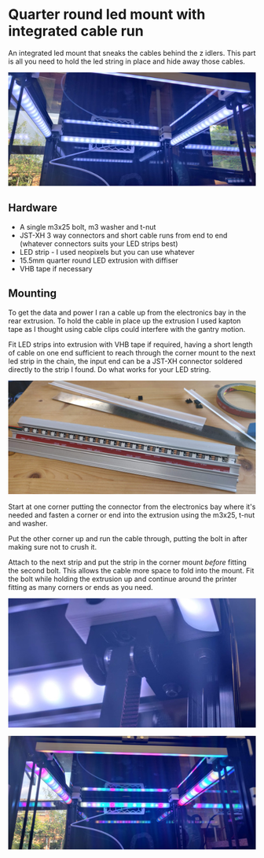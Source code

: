 # Quarter round led mount with integrated cable run

An integrated led mount that sneaks the cables behind the z idlers.
This part is all you need to hold the led string in place and hide away those
cables.

![White](Images/White.jpg)

## Hardware

- A single m3x25 bolt, m3 washer and t-nut
- JST-XH 3 way connectors and short cable runs from end to end (whatever connectors suits your LED strips best)
- LED strip - I used neopixels but you can use whatever
- 15.5mm quarter round LED extrusion with diffiser
- VHB tape if necessary

## Mounting

To get the data and power I ran a cable up from the electronics bay in the rear extrusion.
To hold the cable in place up the extrusion I used kapton tape as I thought using cable
clips could interfere with the gantry motion.

Fit LED strips into extrusion with VHB tape if required, having a short length of cable on
one end sufficient to reach through the corner mount to the next led strip in the chain, the
input end can be a JST-XH connector soldered directly to the strip I found. Do what works
for your LED string.

![Extrusions](Images/Extrusions.jpg)

Start at one corner putting the connector from the electronics bay where it's needed and
fasten a corner or end into the extrusion using the m3x25, t-nut and washer.

Put the other corner up and run the cable through, putting the bolt in after making sure
not to crush it.

Attach to the next strip and put the strip in the corner mount _before_ fitting the second
bolt. This allows the cable more space to fold into the mount. Fit the bolt while holding
the extrusion up and continue around the printer fitting as many corners or ends as you need. 

![Closeup](Images/Closeup.jpg)

![Colourful](Images/Colourful.jpg)
